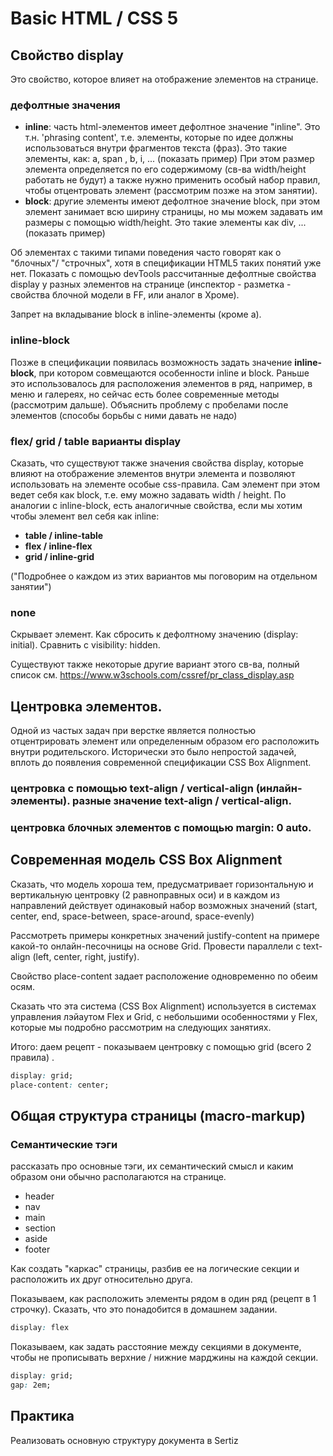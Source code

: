 # Basic HTML / CSS 5

## Свойство display

Это свойство, которое влияет на отображение элементов на странице.

### дефолтные значения

- **inline**: часть html-элементов имеет дефолтное значение "inline". Это т.н. 'phrasing content', т.е. элементы, которые по идее должны использоваться внутри фрагментов текста (фраз). Это такие элементы, как: a, span , b, i, ... (показать пример)
	При этом размер элемента определяется по его содержимому (св-ва width/height работать не будут) а также нужно применить особый набор правил, чтобы отцентровать элемент (рассмотрим позже на этом занятии).
- **block**: другие элементы имеют дефолтное значение block, при этом элемент занимает всю ширину страницы, но мы можем задавать им размеры с помощью width/height. Это такие элементы как div, ... (показать пример)

Об элементах с такими типами поведения часто говорят как о "блочных"/ "строчных", хотя в спецификации HTML5 таких понятий уже нет.
Показать с помощью devTools рассчитанные дефолтные свойства display у разных элементов на странице (инспектор - разметка - свойства блочной модели в FF, или аналог в Хроме).

Запрет на вкладывание block в inline-элементы (кроме a).

### inline-block

Позже в спецификации появилась возможность задать значение **inline-block**, при котором совмещаются особенности inline и block. Раньше  это использовалось для расположения элементов в ряд, например, в меню и галереях, но сейчас есть более современные методы (рассмотрим дальше). Объяснить проблему с пробелами после элементов (способы борьбы с ними давать не надо)

### flex/ grid / table варианты display

Сказать, что существуют также значения свойства display, которые влияют на отображение элементов внутри элемента и позволяют использовать на элементе особые css-правила. Сам элемент при этом ведет себя как block, т.е. ему можно задавать width / height. По аналогии с inline-block, есть аналогичные свойства, если мы хотим чтобы элемент вел себя как inline:

- **table / inline-table**
- **flex / inline-flex**
- **grid / inline-grid**

("Подробнее о каждом из этих вариантов мы поговорим на отдельном занятии")

### none

Cкрывает элемент. Kак сбросить к дефолтному значению (display: initial). Cравнить с visibility: hidden.

Существуют также некоторые другие вариант этого св-ва, полный список см. https://www.w3schools.com/cssref/pr_class_display.asp

## Центровка элементов.

Одной из частых задач при верстке является полностью отцентрировать элемент или определенным образом его расположить внутри родительского. Исторически это было непростой задачей, вплоть до появления современной спецификации CSS Box Alignment.

### центровка с помощью text-align / vertical-align (инлайн-элементы). разные значение text-align / vertical-align.

### центровка блочных элементов с помощью margin: 0 auto.

## Современная модель CSS Box Alignment

Сказать, что модель хороша тем, предусматривает горизонтальную и вертикальную центровку (2 равноправных оси) и в каждом из направлений действует одинаковый набор возможных значений (start, center, end, space-between, space-around, space-evenly)

Рассмотреть примеры конкретных значений justify-content  на примере какой-то онлайн-песочницы на основе Grid. Провести параллели с text-align (left, center, right, justify).

Свойство place-content задает расположение одновременно по обеим осям.

Сказать что эта система  (CSS Box Alignment) используется в системах управления лэйаутом Flex и Grid, с небольшими особенностями у Flex, которые мы подробно рассмотрим на следующих занятиях.

Итого: даем рецепт - показываем центровку с помощью grid (всего 2 правила) .

```css
display: grid; 
place-content: center;
```

## Общая структура страницы (macro-markup)

### Семантические тэги

рассказать про основные тэги, их семантический смысл и каким образом они обычно располагаются на странице. 

- header
- nav
- main
- section
- aside
- footer

Как создать "каркас" страницы, разбив  ее на логические секции и расположить их друг относительно друга. 

Показываем, как расположить элементы рядом в один ряд (рецепт в 1 строчку). Сказать, что это понадобится в домашнем задании.

```css
display: flex
```

Показываем, как задать расстояние между секциями в документе, чтобы не прописывать верхние / нижние марджины на каждой секции.

```css
display: grid;
gap: 2em;
```



## Практика

Реализовать основную структуру документа в Sertiz

